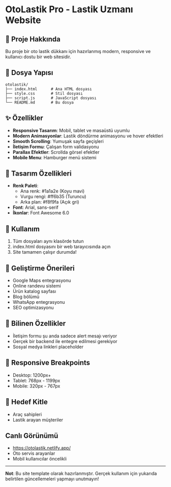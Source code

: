 # OtoLastik Pro - Lastik Uzmanı Website

## 🚗 Proje Hakkında
Bu proje bir oto lastik dükkanı için hazırlanmış modern, responsive ve kullanıcı dostu bir web sitesidir.

## 📁 Dosya Yapısı
```
otolastik/
├── index.html      # Ana HTML dosyası
├── style.css       # Stil dosyası
├── script.js       # JavaScript dosyası
└── README.md       # Bu dosya
```

## ✨ Özellikler
- **Responsive Tasarım**: Mobil, tablet ve masaüstü uyumlu
- **Modern Animasyonlar**: Lastik döndürme animasyonu ve hover efektleri
- **Smooth Scrolling**: Yumuşak sayfa geçişleri
- **İletişim Formu**: Çalışan form validasyonu
- **Parallax Efektler**: Scrollda görsel efektler
- **Mobile Menu**: Hamburger menü sistemi

## 🎨 Tasarım Özellikleri
- **Renk Paleti**: 
  - Ana renk: #1a1a2e (Koyu mavi)
  - Vurgu rengi: #ff6b35 (Turuncu)
  - Arka plan: #f8f9fa (Açık gri)
- **Font**: Arial, sans-serif
- **İkonlar**: Font Awesome 6.0

## 🔧 Kullanım
1. Tüm dosyaları aynı klasörde tutun
2. index.html dosyasını bir web tarayıcısında açın
3. Site tamamen çalışır durumda!


## 🚀 Geliştirme Önerileri
- Google Maps entegrasyonu
- Online randevu sistemi
- Ürün katalog sayfası
- Blog bölümü
- WhatsApp entegrasyonu
- SEO optimizasyonu

## 🐛 Bilinen Özellikler
- İletişim formu şu anda sadece alert mesajı veriyor
- Gerçek bir backend ile entegre edilmesi gerekiyor
- Sosyal medya linkleri placeholder

## 📱 Responsive Breakpoints
- Desktop: 1200px+
- Tablet: 768px - 1199px
- Mobile: 320px - 767px

## 🎯 Hedef Kitle
- Araç sahipleri
- Lastik arayan müşteriler


## Canlı Görünümü
- https://otolastik.netlify.app/
- Oto servis arayanlar
- Mobil kullanıcılar öncelikli

---
**Not**: Bu site template olarak hazırlanmıştır. Gerçek kullanım için yukarıda belirtilen güncellemeleri yapmayı unutmayın!
